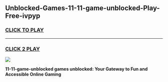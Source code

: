 
## Unblocked-Games-11-11-game-unblocked-Play-Free-ivpyp
<h3>
<a href="https://premium76.site?title=11-11-game-unblocked&ref=18A1">CLICK TO PLAY</a></h3>
<hr>

<h3>
<a href="https://premium76.site?title=11-11-game-unblocked&ref=18A1">CLICK 2 PLAY</a>
  
</h3>

<a href="https://premium76.site?title=11-11-game-unblocked&ref=18A1"><img src="https://clearcache.store/games.png"></a>


**11-11-game-unblocked games unblocked: Your Gateway to Fun and Accessible Online Gaming**
